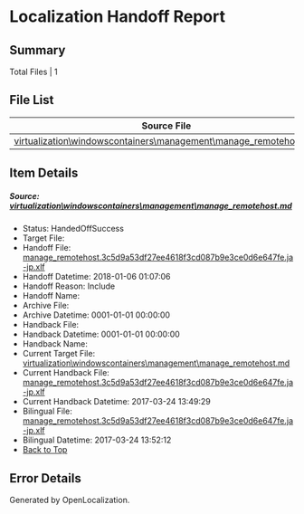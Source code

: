# <a name='report-top'></a> Localization Handoff Report

## Summary
 Total Files | 1

## File List
 Source File | Status | Details 
 ----------- | ------ | ------- 
 [virtualization\windowscontainers\management\manage_remotehost.md](https://github.com/Microsoft/Virtualization-Documentation-Private/blob/451f291e0df3fc26637cce0fbf1855c56cc6e0d4/virtualization/windowscontainers/management/manage_remotehost.md) | HandedOffSuccess | [Details](#b975c593bd5c736ec3e7e1e21b76b2f6a2c8f8a4367)

## Item Details
##### <a name='b975c593bd5c736ec3e7e1e21b76b2f6a2c8f8a4367'></a> Source: [virtualization\windowscontainers\management\manage_remotehost.md](https://github.com/Microsoft/Virtualization-Documentation-Private/blob/451f291e0df3fc26637cce0fbf1855c56cc6e0d4/virtualization/windowscontainers/management/manage_remotehost.md)
* Status: HandedOffSuccess
* Target File: 
* Handoff File: [manage_remotehost.3c5d9a53df27ee4618f3cd087b9e3ce0d6e647fe.ja-jp.xlf](https://github.com/MicrosoftDocs/Virtualization-Documentation-Private.handoff/blob/ca02af70b99df1bb980e4ebc68a868362988ce7b/ol-handoff/MicrosoftDocs/Virtualization-Documentation-Private.ja-jp/live/manage_remotehost.3c5d9a53df27ee4618f3cd087b9e3ce0d6e647fe.ja-jp.xlf)
* Handoff Datetime: 2018-01-06 01:07:06
* Handoff Reason: Include
* Handoff Name: 
* Archive File: 
* Archive Datetime: 0001-01-01 00:00:00
* Handback File: 
* Handback Datetime: 0001-01-01 00:00:00
* Handback Name: 
* Current Target File: [virtualization\windowscontainers\management\manage_remotehost.md](https://github.com/MicrosoftDocs/Virtualization-Documentation-Private.ja-jp/blob/91030ef0e75c0d62ca730a9927fb3c05707fb87f/virtualization/windowscontainers/management/manage_remotehost.md)
* Current Handback File: [manage_remotehost.3c5d9a53df27ee4618f3cd087b9e3ce0d6e647fe.ja-jp.xlf](https://github.com/MicrosoftDocs/Virtualization-Documentation-Private.handback/blob/6969c74d9ea57e4b4be2660a95b860b9dc396fd6/ol-handback/Microsoft/Virtualization-Documentation-Private.ja-jp/live/manage_remotehost.3c5d9a53df27ee4618f3cd087b9e3ce0d6e647fe.ja-jp.xlf)
* Current Handback Datetime: 2017-03-24 13:49:29
* Bilingual File: [manage_remotehost.3c5d9a53df27ee4618f3cd087b9e3ce0d6e647fe.ja-jp.xlf](https://github.com/MicrosoftDocs/Virtualization-Documentation-Private.handback/blob/6969c74d9ea57e4b4be2660a95b860b9dc396fd6/ol-handback/Microsoft/Virtualization-Documentation-Private.ja-jp/live/manage_remotehost.3c5d9a53df27ee4618f3cd087b9e3ce0d6e647fe.ja-jp.xlf)
* Bilingual Datetime: 2017-03-24 13:52:12
* [Back to Top](#report-top)


## Error Details

Generated by OpenLocalization.
